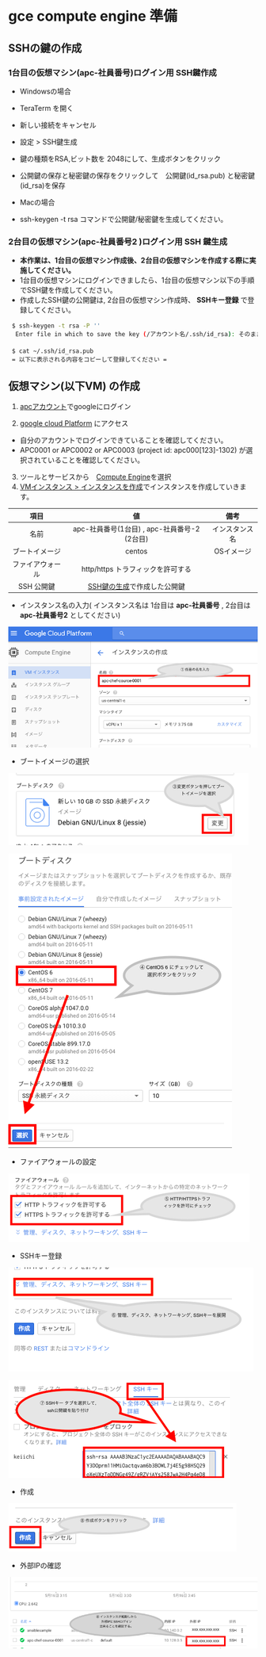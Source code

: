 # gce compute engine 準備

## SSHの鍵の作成

### 1台目の仮想マシン(__apc-社員番号__)ログイン用 SSH鍵作成

- Windowsの場合
 - TeraTerm を開く
 - 新しい接続をキャンセル
 - 設定 > SSH鍵生成
 - 鍵の種類をRSA,ビット数を 2048にして、生成ボタンをクリック
 - 公開鍵の保存と秘密鍵の保存をクリックして　公開鍵(id_rsa.pub) と秘密鍵(id_rsa)を保存

- Macの場合
 - ssh-keygen -t rsa コマンドで公開鍵/秘密鍵を生成してください。

### 2台目の仮想マシン(__apc-社員番号2__ )ログイン用 SSH 鍵生成

 - __本作業は、1台目の仮想マシン作成後、2台目の仮想マシンを作成する際に実施してください。__
  - 1台目の仮想マシンにログインできましたら、1台目の仮想マシン以下の手順でSSH鍵を作成してください。
  - 作成したSSH鍵の公開鍵は, 2台目の仮想マシン作成時、 __SSHキー登録__ で登録してください。
 
```bash
 $ ssh-keygen -t rsa -P ''
  Enter file in which to save the key (/アカウント名/.ssh/id_rsa): そのまま[ENTER]
  
 $ cat ~/.ssh/id_rsa.pub
 = 以下に表示される内容をコピーして登録してください =
```

## 仮想マシン(以下VM) の作成
1. [apcアカウント](http://wmail.ap-com.co.jp/)でgoogleにログイン

2. [google cloud Platform](https://console.cloud.google.com/home/dashboard) にアクセス
 - 自分のアカウントでログインできていることを確認してください。
 - APC0001 or APC0002 or APC0003 (project id: apc000[123]-1302) が選択されていることを確認してください。
 
3. ツールとサービスから　[Compute Engine](https://console.cloud.google.com/compute/instances?project=apc0001-1302)を選択
4. [VMインスタンス > インスタンスを作成](https://console.cloud.google.com/compute/instancesAdd?project=apc0001-1302)でインスタンスを作成していきます。

 | 項目        | 値          |備考|
 |:--------------:|:-------------------------------:|:-------:|
 |名前            |apc-社員番号(1台目) , apc-社員番号-2 (2台目) |インスタンス名|
 |ブートイメージ  |centos                           |OSイメージ          |
 |ファイアウォール|http/https トラフィックを許可する|                    |
 |SSH 公開鍵      |[SSH鍵の生成](#SSH鍵の生成)で作成した公開鍵|          |

  - インスタンス名の入力( インスタンス名は 1台目は __apc-社員番号__  , 2台目は  __apc-社員番号2__ としてください)
  
   ![image](/images/01_instance_name.png "インスタンス名")
  
  -  ブートイメージの選択
  
   ![image](/images/02_bootdisk.png "ブートイメージの選択")
  
   ![image](/images/03_bootdisk_select.png "ブートイメージの選択2")
   
  - ファイアウォールの設定
  
   ![image](/images/04_firewall.png "ファイアウォールの設定")
  
  - SSHキー登録
  
   ![image](/images/05_ssh1.png "SSHキー登録1")
  
   ![image](/images/06_ssh2.png "SSHキー登録2")
  
  - 作成
  
   ![image](/images/07_create.png "作成")
  
  - 外部IPの確認
  
   ![image](/images/08_create2.png "作成")
  
